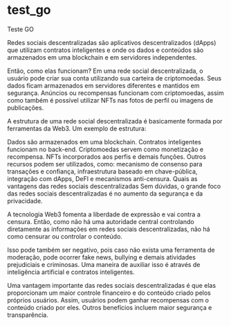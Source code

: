 # test_go
Teste GO


Redes sociais descentralizadas são aplicativos descentralizados (dApps) que utilizam contratos inteligentes e onde os dados e conteúdos são armazenados em uma blockchain e em servidores independentes.

Então, como elas funcionam? Em uma rede social descentralizada, o usuário pode criar sua conta utilizando sua carteira de criptomoedas. Seus dados ficam armazenados em servidores diferentes e mantidos em segurança. Anúncios ou recompensas funcionam com criptomoedas, assim como também é possível utilizar NFTs nas fotos de perfil ou imagens de publicações. 

A estrutura de uma rede social descentralizada é basicamente formada por ferramentas da Web3. Um exemplo de estrutura:

Dados são armazenados em uma blockchain.
Contratos inteligentes funcionam no back-end.
Criptomoedas servem como monetização e recompensa.
NFTs incorporados aos perfis e demais funções.
Outros recursos podem ser utilizados, como: mecanismo de consenso para transações e confiança, infraestrutura baseado em chave-pública, integração com dApps, DeFI e mecanismos anti-censura.
Quais as vantagens das redes sociais descentralizadas
Sem dúvidas, o grande foco das redes sociais descentralizadas é no aumento da segurança e da privacidade. 

A tecnologia Web3 fomenta a liberdade de expressão e vai contra a censura. Então, como não há uma autoridade central controlando diretamente as informações em redes sociais descentralizadas, não há como censurar ou controlar o conteúdo.

Isso pode também ser negativo, pois caso não exista uma ferramenta de moderação, pode ocorrer fake news, bullying e demais atividades prejudiciais e criminosas. Uma maneira de auxiliar isso é através de inteligência artificial e contratos inteligentes.

Uma vantagem importante das redes sociais descentralizadas é que elas proporcionam um maior controle financeiro e do conteúdo criado pelos próprios usuários. Assim, usuários podem ganhar recompensas com o conteúdo criado por eles. Outros benefícios incluem maior segurança e transparência.
